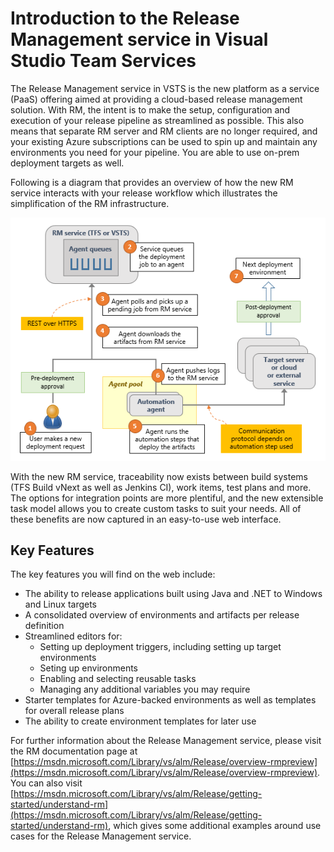 # Introduction to the Release Management service in Visual Studio Team Services
The Release Management service in VSTS is the new platform as a service (PaaS) offering aimed at providing a cloud-based release management solution.  With RM,  the intent is to make the setup, configuration and execution of your release pipeline as streamlined as possible.  This also means that separate RM server and RM clients are no longer required, and your existing Azure subscriptions can be used to spin up and maintain any environments you need for your pipeline.  You are able to use on-prem deployment targets as well.  

Following is a diagram that provides an overview of how the new RM service interacts with your release workflow which illustrates the simplification of the RM infrastructure.

![ReleaseOverview](Images/understand-rm-05.png)

With the new RM service, traceability now exists between build systems (TFS Build vNext as well as Jenkins CI), work items, test plans and more.  The options for integration points are more plentiful, and the new extensible task model allows you to create custom tasks to suit your needs.  All of these benefits are now captured in an easy-to-use web interface.
## Key Features
The key features you will find on the web include:
- The ability to release applications built using Java and .NET to Windows and Linux targets
- A consolidated overview of environments and artifacts per release definition
- Streamlined editors for: 
	- Setting up deployment triggers, including setting up target environments
	- Seting up environments
	- Enabling and selecting reusable tasks
	- Managing any additional variables you may require
- Starter templates for Azure-backed environments as well as templates for overall release plans
- The ability to create environment templates for later use

For further information about the Release Management service, please visit the RM documentation page at [https://msdn.microsoft.com/Library/vs/alm/Release/overview-rmpreview](https://msdn.microsoft.com/Library/vs/alm/Release/overview-rmpreview).
You can also visit [https://msdn.microsoft.com/Library/vs/alm/Release/getting-started/understand-rm](https://msdn.microsoft.com/Library/vs/alm/Release/getting-started/understand-rm), which gives some additional examples around use cases for the Release Management service.